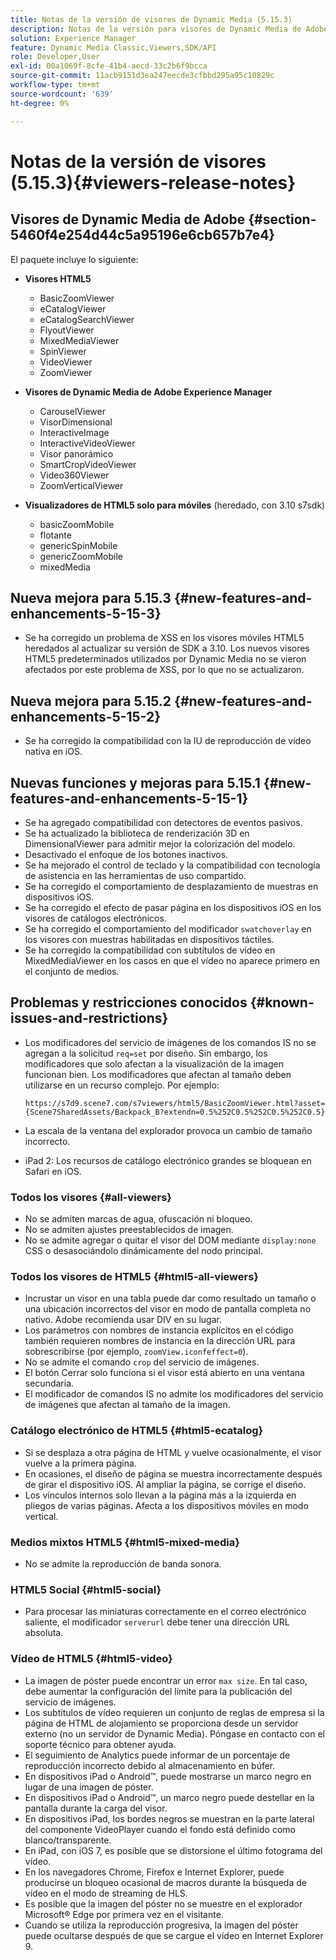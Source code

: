 ```yaml
---
title: Notas de la versión de visores de Dynamic Media (5.15.3)
description: Notas de la versión para visores de Dynamic Media de Adobe.
solution: Experience Manager
feature: Dynamic Media Classic,Viewers,SDK/API
role: Developer,User
exl-id: 00a1069f-8cfe-41b4-aecd-33c2b6f9bcca
source-git-commit: 11acb9151d3ea247eecde3cfbbd295a95c10829c
workflow-type: tm+mt
source-wordcount: '639'
ht-degree: 0%

---
```


# Notas de la versión de visores (5.15.3){#viewers-release-notes}

<!-- Updated January 13, 2021 for the 5.15.3 release-->

## Visores de Dynamic Media de Adobe {#section-5460f4e254d44c5a95196e6cb657b7e4}

El paquete incluye lo siguiente:

* **Visores HTML5**

   * BasicZoomViewer
   * eCatalogViewer
   * eCatalogSearchViewer
   * FlyoutViewer
   * MixedMediaViewer
   * SpinViewer
   * VideoViewer
   * ZoomViewer

* **Visores de Dynamic Media de Adobe Experience Manager**

   * CarouselViewer
   * VisorDimensional
   * InteractiveImage
   * InteractiveVideoViewer
   * Visor panorámico
   * SmartCropVideoViewer
   * Video360Viewer
   * ZoomVerticalViewer

* **Visualizadores de HTML5 solo para móviles** (heredado, con 3.10 s7sdk)

   * basicZoomMobile
   * flotante
   * genericSpinMobile
   * genericZoomMobile
   * mixedMedia

## Nueva mejora para 5.15.3 {#new-features-and-enhancements-5-15-3}

* Se ha corregido un problema de XSS en los visores móviles HTML5 heredados al actualizar su versión de SDK a 3.10. Los nuevos visores HTML5 predeterminados utilizados por Dynamic Media no se vieron afectados por este problema de XSS, por lo que no se actualizaron.

## Nueva mejora para 5.15.2 {#new-features-and-enhancements-5-15-2}

* Se ha corregido la compatibilidad con la IU de reproducción de vídeo nativa en iOS.

## Nuevas funciones y mejoras para 5.15.1 {#new-features-and-enhancements-5-15-1}

* Se ha agregado compatibilidad con detectores de eventos pasivos.
* Se ha actualizado la biblioteca de renderización 3D en DimensionalViewer para admitir mejor la colorización del modelo.
* Desactivado el enfoque de los botones inactivos.
* Se ha mejorado el control de teclado y la compatibilidad con tecnología de asistencia en las herramientas de uso compartido.
* Se ha corregido el comportamiento de desplazamiento de muestras en dispositivos iOS.
* Se ha corregido el efecto de pasar página en los dispositivos iOS en los visores de catálogos electrónicos.
* Se ha corregido el comportamiento del modificador `swatchoverlay` en los visores con muestras habilitadas en dispositivos táctiles.
* Se ha corregido la compatibilidad con subtítulos de vídeo en MixedMediaViewer en los casos en que el vídeo no aparece primero en el conjunto de medios.

## Problemas y restricciones conocidos {#known-issues-and-restrictions}

* Los modificadores del servicio de imágenes de los comandos IS no se agregan a la solicitud `req=set` por diseño. Sin embargo, los modificadores que solo afectan a la visualización de la imagen funcionan bien. Los modificadores que afectan al tamaño deben utilizarse en un recurso complejo. Por ejemplo:

  `https://s7d9.scene7.com/s7viewers/html5/BasicZoomViewer.html?asset= {Scene7SharedAssets/Backpack_B?extendn=0.5%252C0.5%252C0.5%252C0.5}`

* La escala de la ventana del explorador provoca un cambio de tamaño incorrecto.
* iPad 2: Los recursos de catálogo electrónico grandes se bloquean en Safari en iOS.

### Todos los visores {#all-viewers}

* No se admiten marcas de agua, ofuscación ni bloqueo.
* No se admiten ajustes preestablecidos de imagen.
* No se admite agregar o quitar el visor del DOM mediante `display:none` CSS o desasociándolo dinámicamente del nodo principal.

### Todos los visores de HTML5 {#html5-all-viewers}

* Incrustar un visor en una tabla puede dar como resultado un tamaño o una ubicación incorrectos del visor en modo de pantalla completa no nativo. Adobe recomienda usar DIV en su lugar.
* Los parámetros con nombres de instancia explícitos en el código también requieren nombres de instancia en la dirección URL para sobrescribirse (por ejemplo, `zoomView.iconfeffect=0`).
* No se admite el comando `crop` del servicio de imágenes.
* El botón Cerrar solo funciona si el visor está abierto en una ventana secundaria.
* El modificador de comandos IS no admite los modificadores del servicio de imágenes que afectan al tamaño de la imagen.

### Catálogo electrónico de HTML5 {#html5-ecatalog}

* Si se desplaza a otra página de HTML y vuelve ocasionalmente, el visor vuelve a la primera página.
* En ocasiones, el diseño de página se muestra incorrectamente después de girar el dispositivo iOS. Al ampliar la página, se corrige el diseño.
* Los vínculos internos solo llevan a la página más a la izquierda en pliegos de varias páginas. Afecta a los dispositivos móviles en modo vertical.

### Medios mixtos HTML5 {#html5-mixed-media}

* No se admite la reproducción de banda sonora.

### HTML5 Social {#html5-social}

* Para procesar las miniaturas correctamente en el correo electrónico saliente, el modificador `serverurl` debe tener una dirección URL absoluta.

### Vídeo de HTML5 {#html5-video}

* La imagen de póster puede encontrar un error `max size`. En tal caso, debe aumentar la configuración del límite para la publicación del servicio de imágenes.
* Los subtítulos de vídeo requieren un conjunto de reglas de empresa si la página de HTML de alojamiento se proporciona desde un servidor externo (no un servidor de Dynamic Media). Póngase en contacto con el soporte técnico para obtener ayuda.
* El seguimiento de Analytics puede informar de un porcentaje de reproducción incorrecto debido al almacenamiento en búfer.
* En dispositivos iPad o Android™, puede mostrarse un marco negro en lugar de una imagen de póster.
* En dispositivos iPad o Android™, un marco negro puede destellar en la pantalla durante la carga del visor.
* En dispositivos iPad, los bordes negros se muestran en la parte lateral del componente VideoPlayer cuando el fondo está definido como blanco/transparente.
* En iPad, con iOS 7, es posible que se distorsione el último fotograma del vídeo.
* En los navegadores Chrome, Firefox e Internet Explorer, puede producirse un bloqueo ocasional de macros durante la búsqueda de vídeo en el modo de streaming de HLS.
* Es posible que la imagen del póster no se muestre en el explorador Microsoft® Edge por primera vez en el visitante.
* Cuando se utiliza la reproducción progresiva, la imagen del póster puede ocultarse después de que se cargue el vídeo en Internet Explorer 9.
